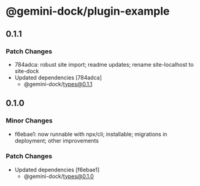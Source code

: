 # @gemini-dock/plugin-example

## 0.1.1

### Patch Changes

- 784adca: robust site import; readme updates; rename site-localhost to site-dock
- Updated dependencies [784adca]
  - @gemini-dock/types@0.1.1

## 0.1.0

### Minor Changes

- f6ebae1: now runnable with npx/cli; installable; migrations in deployment; other improvements

### Patch Changes

- Updated dependencies [f6ebae1]
  - @gemini-dock/types@0.1.0

